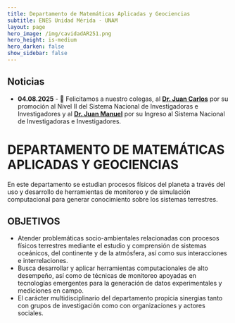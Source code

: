 ```yaml
---
title: Departamento de Matemáticas Aplicadas y Geociencias
subtitle: ENES Unidad Mérida - UNAM
layout: page
hero_image: /img/cavidadAR251.png
hero_height: is-medium
hero_darken: false
show_sidebar: false
---
```


<div class="content">
    <h2 class="has-text-primary">
        Noticias
    </h2>
    <ul>
        <li><strong>04.08.2025</strong> - 🎉 Felicitamos a nuestro colegas, al <a href="{{ site.baseurl }}/planta_academica/drcajas"><strong>Dr. Juan Carlos</strong></a> por su promoción al Nivel II del Sistema Nacional de Investigadoras e Investigadores y al <a href="{{ site.baseurl }}/planta_academica/drrivero"><strong>Dr. Juan Manuel</strong></a> por su Ingreso al Sistema Nacional de Investigadoras e Investigadores.</li>
    </ul>
    <h1 class="has-text-primary">
        DEPARTAMENTO DE MATEMÁTICAS APLICADAS Y GEOCIENCIAS
    </h1>
    <p clas="has-text-justified">
        En este departamento se estudian procesos físicos del planeta a través del uso y desarrollo de herramientas de monitoreo y de simulación computacional para generar conocimiento sobre los sistemas terrestres.
    </p>
    <h2 class="has-text-primary">
        OBJETIVOS
    </h2>
    <ul class="has-text-justified">
        <li> Atender problemáticas socio-ambientales relacionadas con procesos físicos terrestres mediante el estudio y comprensión de sistemas oceánicos, del continente y de la atmósfera, así como sus interacciones e interrelaciones.</li>
        <li> Busca desarrollar y aplicar herramientas computacionales de alto desempeño, así como de técnicas de monitoreo apoyadas en tecnologías emergentes para la generación de datos experimentales y mediciones en campo.</li>
        <li> El carácter multidisciplinario del departamento propicia sinergias tanto con grupos de investigación como con organizaciones y actores sociales.</li>
    </ul>
</div>
